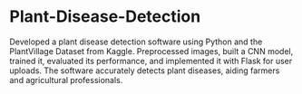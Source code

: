 # Plant-Disease-Detection
Developed a plant disease detection software using Python and the PlantVillage Dataset from Kaggle. Preprocessed images, built a CNN model, trained it, evaluated its performance, and implemented it with Flask for user uploads. The software accurately detects plant diseases, aiding farmers and agricultural professionals.

